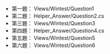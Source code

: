 - 第一題： Views/Wintest/Question1
- 第二題： Helper_Answer/Question2.cs
- 第三題： Views/Wintest/Question3
- 第四題： Helper_Answer/Question4.cs
- 第五題： Views/Wintest/Question5
- 第六題： Views/Wintest/Question6
